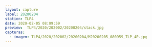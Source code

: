 ```yaml
---
layout: capture
label: 20200204
station: TLP4
date: 2020-02-05 08:09:59
preview:  TLP4/2020/202002/20200204/stack.jpg
capturas:
  - imagem: TLP4/2020/202002/20200204/M20200205_080959_TLP_4P.jpg
---
```

